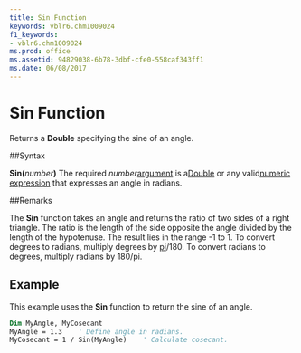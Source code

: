 ```yaml
---
title: Sin Function
keywords: vblr6.chm1009024
f1_keywords:
- vblr6.chm1009024
ms.prod: office
ms.assetid: 94829038-6b78-3dbf-cfe0-558caf343ff1
ms.date: 06/08/2017
---
```



# Sin Function



Returns a  **Double** specifying the sine of an angle.

##Syntax

**Sin(**_number_**)**
The required  _number_[argument](../../Glossary/vbe-glossary.md) is a[Double](../../Glossary/vbe-glossary.md) or any valid[numeric expression](../../Glossary/vbe-glossary.md) that expresses an angle in radians.

##Remarks

The  **Sin** function takes an angle and returns the ratio of two sides of a right triangle. The ratio is the length of the side opposite the angle divided by the length of the hypotenuse.
The result lies in the range -1 to 1.
To convert degrees to radians, multiply degrees by [pi](../../Glossary/vbe-glossary.md)/180. To convert radians to degrees, multiply radians by 180/pi.

## Example

This example uses the  **Sin** function to return the sine of an angle.


```vb
Dim MyAngle, MyCosecant
MyAngle = 1.3    ' Define angle in radians.
MyCosecant = 1 / Sin(MyAngle)    ' Calculate cosecant.

```


